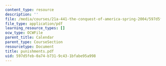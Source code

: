 ```yaml
---
content_type: resource
description: ''
file: /media/courses/21a-441-the-conquest-of-america-spring-2004/597d5feb0a74b7319c431bfabe95a998_punishments.pdf
file_type: application/pdf
learning_resource_types: []
ocw_type: OCWFile
parent_title: Calendar
parent_type: CourseSection
resourcetype: Document
title: punishments.pdf
uid: 597d5feb-0a74-b731-9c43-1bfabe95a998
---
```

